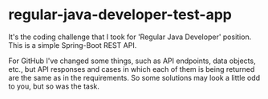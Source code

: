 # regular-java-developer-test-app

It's the coding challenge that I took for 'Regular Java Developer' position.
This is a simple Spring-Boot REST API.

For GitHub I've changed some things, such as API endpoints, data objects, etc., but API responses and cases in which each of them is being returned are the same as in the requirements.
So some solutions may look a little odd to you, but so was the task.